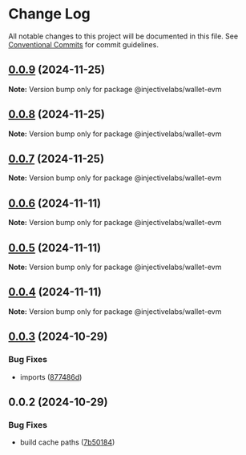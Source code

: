 # Change Log

All notable changes to this project will be documented in this file.
See [Conventional Commits](https://conventionalcommits.org) for commit guidelines.

## [0.0.9](https://github.com/InjectiveLabs/injective-ts/compare/@injectivelabs/wallet-evm@0.0.8...@injectivelabs/wallet-evm@0.0.9) (2024-11-25)

**Note:** Version bump only for package @injectivelabs/wallet-evm





## [0.0.8](https://github.com/InjectiveLabs/injective-ts/compare/@injectivelabs/wallet-evm@0.0.7...@injectivelabs/wallet-evm@0.0.8) (2024-11-25)

**Note:** Version bump only for package @injectivelabs/wallet-evm





## [0.0.7](https://github.com/InjectiveLabs/injective-ts/compare/@injectivelabs/wallet-evm@0.0.7-beta.5...@injectivelabs/wallet-evm@0.0.7) (2024-11-25)

**Note:** Version bump only for package @injectivelabs/wallet-evm





## [0.0.6](https://github.com/InjectiveLabs/injective-ts/compare/@injectivelabs/wallet-evm@0.0.5...@injectivelabs/wallet-evm@0.0.6) (2024-11-11)

**Note:** Version bump only for package @injectivelabs/wallet-evm





## [0.0.5](https://github.com/InjectiveLabs/injective-ts/compare/@injectivelabs/wallet-evm@0.0.4...@injectivelabs/wallet-evm@0.0.5) (2024-11-11)

**Note:** Version bump only for package @injectivelabs/wallet-evm





## [0.0.4](https://github.com/InjectiveLabs/injective-ts/compare/@injectivelabs/wallet-evm@0.0.4-beta.6...@injectivelabs/wallet-evm@0.0.4) (2024-11-11)

**Note:** Version bump only for package @injectivelabs/wallet-evm





## [0.0.3](https://github.com/InjectiveLabs/injective-ts/compare/@injectivelabs/wallet-evm@0.0.3-beta.0...@injectivelabs/wallet-evm@0.0.3) (2024-10-29)


### Bug Fixes

* imports ([877486d](https://github.com/InjectiveLabs/injective-ts/commit/877486d027440d54d043f5b3b8f8a6f45be6521e))





## 0.0.2 (2024-10-29)


### Bug Fixes

* build cache paths ([7b50184](https://github.com/InjectiveLabs/injective-ts/commit/7b5018431d970bfb00d022878fbf7994e4878e72))
